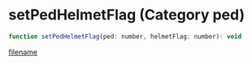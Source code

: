 # setPedHelmetFlag (Category ped)

```js
function setPedHelmetFlag(ped: number, helmetFlag: number): void
```

[filename](setPedHelmetFlag_m.md ':include')